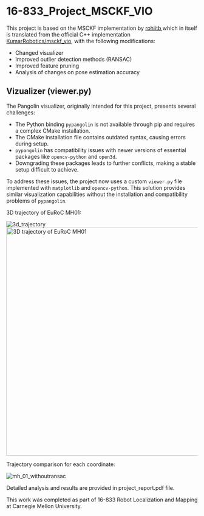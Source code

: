 # 16-833_Project_MSCKF_VIO

This project is based on the MSCKF implementation by [rohiitb](https://github.com/rohiitb/msckf_vio_python),which in itself is translated from the official C++ implementation [KumarRobotics/msckf_vio](https://github.com/KumarRobotics/msckf_vio),  with the following modifications:
- Changed visualizer
- Improved outlier detection methods (RANSAC)
- Improved feature pruning
- Analysis of changes on pose estimation accuracy

## Vizualizer (viewer.py)
The Pangolin visualizer, originally intended for this project, presents several challenges:

- The Python binding `pypangolin` is not available through pip and requires a complex CMake installation.
- The CMake installation file contains outdated syntax, causing errors during setup.
- `pypangolin` has compatibility issues with newer versions of essential packages like `opencv-python` and `open3d`.
- Downgrading these packages leads to further conflicts, making a stable setup difficult to achieve.

To address these issues, the project now uses a custom `viewer.py` file implemented with `matplotlib` and `opencv-python`. This solution provides similar visualization capabilities without the installation and compatibility problems of `pypangolin`.

3D trajectory of EuRoC MH01:

![3d_trajectory](https://github.com/user-attachments/assets/4566d1c5-8edf-4f1d-9755-dc96ae610bbb)
<img src="https://github.com/user-attachments/assets/4566d1c5-8edf-4f1d-9755-dc96ae610bbb" width="600" alt="3D trajectory of EuRoC MH01"> 

Trajectory comparison for each coordinate:

![mh_01_withoutransac](https://github.com/user-attachments/assets/24371b82-37ca-40aa-ba20-abf5fc721ca9)


Detailed analysis and results are provided in project_report.pdf file. 

This work was completed as part of 16-833 Robot Localization and Mapping at Carnegie Mellon University.
